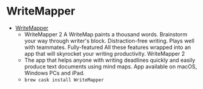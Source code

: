 # WriteMapper
- [WriteMapper](https://writemapper.com/)
  -  WriteMapper 2 A WriteMap paints a thousand words. Brainstorm your way through writer's block. Distraction-free writing. Plays well with teammates. Fully-featured All these features wrapped into an app that will skyrocket your writing productivity. WriteMapper 2
  - The app that helps anyone with writing deadlines quickly and easily produce text documents using mind maps. App available on macOS, Windows PCs and iPad.
  - `brew cask install WriteMapper`
